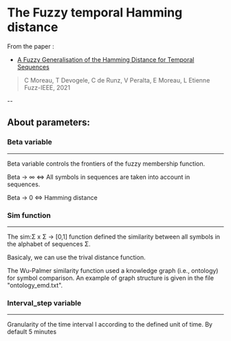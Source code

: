 The Fuzzy temporal Hamming distance
===================================

From the paper : 

* [A Fuzzy Generalisation of the Hamming Distance for Temporal Sequences](https://ieeexplore.ieee.org/document/9494445)
> C Moreau, T Devogele, C de Runz, V Peralta, E Moreau, L Etienne
> Fuzz-IEEE, 2021

--

## About parameters:

### Beta variable
-------------

Beta variable controls the frontiers of the fuzzy membership function. 

Beta -> ∞ <=> All symbols in sequences are taken into account in sequences. 

Beta -> 0 <=> Hamming distance


### Sim function
------------

The sim:Σ x Σ -> [0,1] function defined the similarity between all symbols in the alphabet of sequences Σ. 

Basicaly, we can use the trival distance function. 

The Wu-Palmer similarity function used a knowledge graph (i.e., ontology) for symbol comparison. An example of graph structure is given in the file "ontology_emd.txt". 


### Interval_step variable
------------

Granularity of the time interval I according to the defined unit of time. By default 5 minutes



